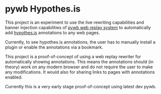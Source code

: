 pywb Hypothes.is
================

This project is an experiment to use the live rewriting capabilities and banner injection capabilities of [pywb web replay system](https://github.com/ikreymer/pywb) to automatically add [hypothes.is](https://hypothes.is) annotations to any web pages.

Currently, to see hypothes.is annotations, the user has to manually install a plugin or enable the annotations via a bookmark.

This project is a proof-of-concept of using a web replay rewriter for automatically showing annotations. This means the annotations should (in theory) work on any modern browser and do not require the
user to make any modifications. It would also for sharing links to pages with annotations enabled.

Currently this is a very early stage proof-of-concept using latest dev pywb.
